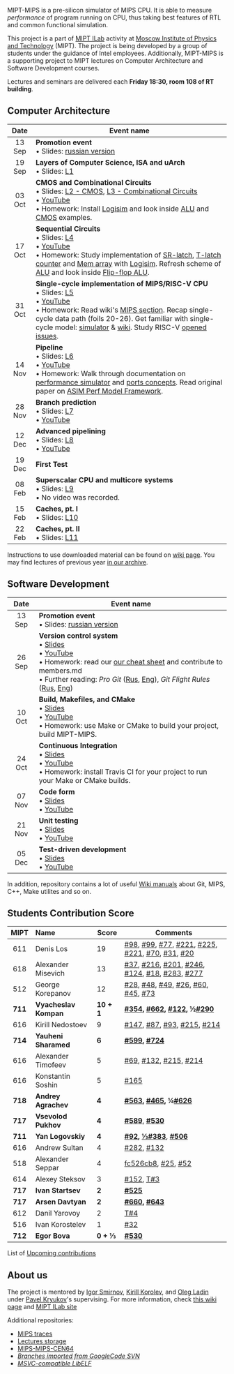 MIPT-MIPS is a pre-silicon simulator of MIPS CPU. It is able to measure _performance_ of program running on CPU, thus taking best features of RTL and common functional simulation.

This project is a part of [MIPT ILab](https://mipt-ilab.github.io/) activity at [Moscow Institute of Physics and Technology](http://phystech.edu/) (MIPT).
The project is being developed by a group of students under the guidance of Intel employees.
Additionally, MIPT-MIPS is a supporting project to MIPT lectures on Computer Architecture and Software Development courses.

Lectures and seminars are delivered each **Friday 18:30, room 108 of RT building**.

## Computer Architecture

Date | Event name
:----: | ----------------------------
13 Sep | **Promotion event**<br/> • Slides: [russian version](https://github.com/MIPT-ILab/ca-lectures/blob/master/mipt-mips/2018/Promotion.pptx?raw=true)
19 Sep | **Layers of Computer Science, ISA and uArch**<br/> • Slides: [L1](https://github.com/MIPT-ILab/ca-lectures/blob/master/mipt-mips/2018/Lecture%201%20-%20Layers%20of%20Computer%20Science.pptx?raw=true)
03 Oct | **CMOS and Combinational Circuits**<br/> • Slides: [L2 - CMOS](https://github.com/MIPT-ILab/ca-lectures/blob/master/mipt-mips/2018/Lecture%202%20-%20Integrated%20Circuits%20Basics.pptx?raw=true), [L3 - Combinational Circuits](https://github.com/MIPT-ILab/ca-lectures/blob/master/mipt-mips/2018/Lecture%203%20-%20Combinational%20Circuits.pptx?raw=true)  <br/> • [YouTube](https://youtu.be/zDldV01U5MQ) <br/> • Homework: Install [Logisim](http://www.cburch.com/logisim/index.html) and look inside [ALU](https://github.com/MIPT-ILab/ca-lectures/blob/master/logisim/alu.circ) and [CMOS](https://github.com/MIPT-ILab/ca-lectures/blob/master/logisim/cmos.circ) examples.
17 Oct | **Sequential Circuits**<br/> • Slides: [L4](https://github.com/MIPT-ILab/ca-lectures/blob/master/mipt-mips/2018/Lecture%204%20-%20Sequential%20Circuits.pptx?raw=true) <br/> • [YouTube](https://youtu.be/SlFY1iJ-63Q) <br/> • Homework: Study implementation of [SR-latch](https://github.com/MIPT-ILab/ca-lectures/blob/master/logisim/rs.circ), [T-latch counter](https://github.com/MIPT-ILab/ca-lectures/blob/master/logisim/counter.circ) and [Mem array](https://github.com/MIPT-ILab/ca-lectures/blob/master/logisim/array2x4.circ) with [Logisim](http://www.cburch.com/logisim/index.html). Refresh scheme of [ALU](https://github.com/MIPT-ILab/ca-lectures/blob/master/logisim/alu.circ) and look inside [Flip-flop ALU](https://github.com/MIPT-ILab/ca-lectures/blob/master/logisim/alu-filp-flop.circ).
31 Oct | **Single-cycle implementation of MIPS/RISC-V CPU**<br/> • Slides: [L5](https://github.com/MIPT-ILab/ca-lectures/blob/master/mipt-mips/2018/Lecture%205%20-%20Single-cycle%20implementation%20of%20MIPS%20CPU.pptx?raw=true) <br/> • [YouTube](https://youtu.be/_okzQg7OxP0) <br/> • Homework: Read wiki's [MIPS section](https://github.com/MIPT-ILab/mipt-mips/wiki#mips). Recap single-cycle data path (foils 20-26). Get familiar with single-cycle model: [simulator](https://github.com/MIPT-ILab/mipt-mips/tree/master/simulator) & [wiki](https://github.com/MIPT-ILab/mipt-mips/wiki/Functional-Simulator). Study RISC-V [opened issues](https://github.com/MIPT-ILab/mipt-mips/issues?q=is:issue+is:open+sort:updated-asc+label:%22S1+%E2%80%94+ISA%22+no:assignee).
14 Nov | **Pipeline**<br/> • Slides: [L6](https://github.com/MIPT-ILab/ca-lectures/blob/master/mipt-mips/2018/Lecture%206%20-%20Pipelining.pptx?raw=true) <br/> • [YouTube](https://youtu.be/QHj2fBxSpUU) <br/> • Homework: Walk through documentation on [performance simulator](https://github.com/MIPT-ILab/mipt-mips/wiki/Performance-simulator) and [ports concepts](https://github.com/MIPT-ILab/mipt-mips/wiki/Communication-between-modules-through-ports). Read original paper on [ASIM Perf Model Framework](http://www.ckluk.org/ck/papers/asim_ieeecomputer.pdf).
28 Nov | **Branch prediction**<br/> • Slides: [L7](https://github.com/MIPT-ILab/ca-lectures/blob/master/mipt-mips/2018/Lecture%207%20-%20Branch%20prediction.pptx?raw=true) <br/> • [YouTube](https://youtu.be/XzfcQ8VgnU8)
12 Dec | **Advanced pipelining**<br/> • Slides: [L8](https://github.com/MIPT-ILab/ca-lectures/blob/master/mipt-mips/2018/Lecture%208%20-%20Advanced%20Pipelining.pptx?raw=true) <br/> • [YouTube](https://youtu.be/pUw2sU9RZSY)
19 Dec | **First Test**
08 Feb | **Superscalar CPU and multicore systems**<br/> • Slides: [L9](https://github.com/MIPT-ILab/ca-lectures/blob/master/mipt-mips/2018/Lecture%209%20-%20Superscalar%20CPU%20and%20multicore%20systems.pptx?raw=true) <br/> • No video was recorded.
15 Feb | **Caches, pt. I**<br/> • Slides: [L10](https://github.com/MIPT-ILab/ca-lectures/blob/master/mipt-mips/2018/Lecture%2010%20-%20Caches.pptx)
22 Feb | **Caches, pt. II**<br/> • Slides: [L11](https://github.com/MIPT-ILab/ca-lectures/blob/master/mipt-mips/2018/Lecture%2011%20-%20Caches%2C%20part%202.pptx)

Instructions to use downloaded material can be found on [wiki page](https://github.com/MIPT-ILab/mipt-mips/wiki/Instructions-to-use-downloaded-lectures).
You may find lectures of previous year [in our archive](https://github.com/MIPT-ILab/mipt-mips/wiki/Lectures-on-Computer-Architecture-in-2017).

## Software Development

Date | Event name
:----: | ----------------------------
13 Sep | **Promotion event**<br/> • Slides: [russian version](https://github.com/MIPT-ILab/ca-lectures/blob/master/mipt-mips/2018/Promotion.pptx?raw=true)
26 Sep | **Version control system**<br/> • [Slides](https://github.com/MIPT-ILab/sd-lectures/blob/master/mipt-mips/2018/Lecture%201%20-%20Introduction.%20Version%20Control%20System.pptx?raw=true)<br/> • [YouTube](https://www.youtube.com/watch?v=HOeMi9dRD58)<br/> • Homework: read our [our cheat sheet](https://github.com/MIPT-ILab/mipt-mips/wiki/Git-&-GitHub-cheat-sheet) and contribute to members.md<br/> • Further reading: *Pro Git* ([Rus](https://git-scm.com/book/ru/v2), [Eng](https://git-scm.com/book/en/v2)), *Git Flight Rules* ([Rus](https://github.com/k88hudson/git-flight-rules/blob/master/README_ru.md), [Eng](https://github.com/k88hudson/git-flight-rules))
10 Oct | **Build, Makefiles, and CMake**<br/> • [Slides](https://github.com/MIPT-ILab/sd-lectures/blob/master/mipt-mips/2018/Lecture%202%20-%20Build,%20Makefiles,%20CMake.pptx?raw=true)<br/> • [YouTube](https://youtu.be/2t_qkJ67nAE)<br/> • Homework: use Make or CMake to build your project, build MIPT-MIPS.
24 Oct | **Continuous Integration**<br/> • [Slides](https://github.com/MIPT-ILab/sd-lectures/blob/master/mipt-mips/2018/Lecture%203%20-%20Continious%20Integration.pptx?raw=true)<br/> • [YouTube](https://youtu.be/H8xRux-Tmm4)<br/> • Homework: install Travis CI for your project to run your Make or CMake builds.
07 Nov | **Code form**<br/> • [Slides](https://github.com/MIPT-ILab/sd-lectures/blob/master/mipt-mips/2018/Lecture%204%20-%20Code%20Form.pptx?raw=true)<br/> • [YouTube](https://youtu.be/kFZL-WdxN5Q)
21 Nov | **Unit testing**<br/> • [Slides](https://github.com/MIPT-ILab/sd-lectures/blob/master/mipt-mips/2018/Lecture%205%20-%20Unit%20Tests.pptx?raw=true)<br/> • [YouTube](https://youtu.be/yP6rUwjBEqI)
05 Dec | **Test-driven development**<br/> • [Slides](https://github.com/MIPT-ILab/sd-lectures/blob/master/mipt-mips/2018/Lecture%206%20-%20Test%20Driven%20Development.pptx?raw=true)<br/> • [YouTube](https://youtu.be/hMmPlqUbeQM)

In addition, repository contains a lot of useful [Wiki manuals](https://github.com/MIPT-ILab/mipt-mips/wiki) about Git, MIPS, C++, Make utilites and so on.

## Students Contribution Score

MIPT | Name | Score | Comments
:----: |:---- | ------------------------------ | ------------------------------
611 | Denis Los | 19 | [#98](https://github.com/MIPT-ILab/mipt-mips/issues/98), [#99](https://github.com/MIPT-ILab/mipt-mips/issues/99), [#77](https://github.com/MIPT-ILab/mipt-mips/issues/77), [#221](https://github.com/MIPT-ILab/mipt-mips/issues/221), [#225](https://github.com/MIPT-ILab/mipt-mips/issues/225), [#221](https://github.com/MIPT-ILab/mipt-mips/issues/221), [#70](https://github.com/MIPT-ILab/mipt-mips/issues/70), [#31](https://github.com/MIPT-ILab/mipt-mips/issues/31), [#20](https://github.com/MIPT-ILab/mipt-mips/issues/20) |
618 | Alexander Misevich | 13 | [#37](https://github.com/MIPT-ILab/mipt-mips/issues/37), [#216](https://github.com/MIPT-ILab/mipt-mips/issues/216), [#201](https://github.com/MIPT-ILab/mipt-mips/issues/201), [#246](https://github.com/MIPT-ILab/mipt-mips/issues/246), [#124](https://github.com/MIPT-ILab/mipt-mips/issues/124), [#18](https://github.com/MIPT-ILab/mipt-mips/issues/18), [#283](https://github.com/MIPT-ILab/mipt-mips/issues/283), [#277](https://github.com/MIPT-ILab/mipt-mips/issues/277) |
512 | George Korepanov | 12 | [#28](https://github.com/MIPT-ILab/mipt-mips/issues/28), [#48](https://github.com/MIPT-ILab/mipt-mips/issues/48), [#49](https://github.com/MIPT-ILab/mipt-mips/issues/49), [#26](https://github.com/MIPT-ILab/mipt-mips/issues/26), [#60](https://github.com/MIPT-ILab/mipt-mips/issues/60), [#45](https://github.com/MIPT-ILab/mipt-mips/issues/45), [#73](https://github.com/MIPT-ILab/mipt-mips/issues/73) |
**711** | **Vyacheslav Kompan** | **10 + 1** | **[#354](https://github.com/MIPT-ILab/mipt-mips/issues/354), [#662](https://github.com/MIPT-ILab/mipt-mips/issues/662), [#122](https://github.com/MIPT-ILab/mipt-mips/issues/122), ½[#290](https://github.com/MIPT-ILab/mipt-mips/issues/290)**  |
616 | Kirill Nedostoev | 9 | [#147](https://github.com/MIPT-ILab/mipt-mips/issues/147), [#87](https://github.com/MIPT-ILab/mipt-mips/issues/87), [#93](https://github.com/MIPT-ILab/mipt-mips/issues/93), [#215](https://github.com/MIPT-ILab/mipt-mips/issues/215), [#214](https://github.com/MIPT-ILab/mipt-mips/issues/214) |
**714** | **Yauheni Sharamed** | **6** | **[#599](https://github.com/MIPT-ILab/mipt-mips/issues/599), [#724](https://github.com/MIPT-ILab/mipt-mips/issues/724)**
616 | Alexander Timofeev | 5 | [#69](https://github.com/MIPT-ILab/mipt-mips/issues/69), [#132](https://github.com/MIPT-ILab/mipt-mips/issues/132), [#215](https://github.com/MIPT-ILab/mipt-mips/issues/215), [#214](https://github.com/MIPT-ILab/mipt-mips/issues/214) |
616 | Konstantin Soshin | 5 | [#165](https://github.com/MIPT-ILab/mipt-mips/issues/165) |
**718** | **Andrey Agrachev** | **4** | **[#563](https://github.com/MIPT-ILab/mipt-mips/issues/563), [#465](https://github.com/MIPT-ILab/mipt-mips/issues/465), ¼[#626](https://github.com/MIPT-ILab/mipt-mips/issues/626)** |
**717** | **Vsevolod Pukhov** | **4** | **[#589](https://github.com/MIPT-ILab/mipt-mips/issues/589)**, **[#530](https://github.com/MIPT-ILab/mipt-mips/issues/530)** |
**711** | **Yan Logovskiy** | **4** | **[#92](https://github.com/MIPT-ILab/mipt-mips/issues/92), [⅓#383](https://github.com/MIPT-ILab/mipt-mips/issues/383)**, **[#506](https://github.com/MIPT-ILab/mipt-mips/issues/506)** |
616 | Andrew Sultan | 4 | [#282](https://github.com/MIPT-ILab/mipt-mips/issues/282), [#132](https://github.com/MIPT-ILab/mipt-mips/issues/132) |
518 | Alexander Seppar | 4 | [fc526cb8](https://github.com/MIPT-ILab/ca-lectures/commit/fc526cb8f59bc6d9a399f453b417afc45c21012e), [#25](https://github.com/MIPT-ILab/mipt-mips/issues/25), [#52](https://github.com/MIPT-ILab/mipt-mips/issues/52) |
614 | Alexey Steksov | 3 | [#152](https://github.com/MIPT-ILab/mipt-mips/issues/152), [T#3](https://github.com/MIPT-ILab/mips-traces/issues/3) |
**717** | **Ivan Startsev** | **2** | **[#525](https://github.com/MIPT-ILab/mipt-mips/issues/525)** |
**717** | **Arsen Davtyan** | **2** | **[#660](https://github.com/MIPT-ILab/mipt-mips/issues/660), [#643](https://github.com/MIPT-ILab/mipt-mips/issues/643)** |
612 | Danil Yarovoy | 2 | [T#4](https://github.com/MIPT-ILab/mips-traces/issues/4) |
516 | Ivan Korostelev | 1 | [#32](https://github.com/MIPT-ILab/mipt-mips/issues/32) |
**712** | **Egor Bova** | **0 + ⅓** | **[#530](https://github.com/MIPT-ILab/mipt-mips/issues/530)** |

List of [Upcoming contributions](https://github.com/MIPT-ILab/mipt-mips/issues/assigned/*)

## About us

The project is mentored by [Igor Smirnov](https://github.com/igorsmir-ilab), [Kirill Korolev](https://github.com/kkorolev), and [Oleg Ladin](https://github.com/olegladin) under [Pavel Kryukov](https://github.com/pavelkryukov)'s supervising. For more information, check [this wiki page](https://github.com/MIPT-ILab/mipt-mips/wiki/About-Us) and [MIPT ILab site](https://mipt.ru/drec/about/ilab/)

Additional repositories:
* [MIPS traces](https://github.com/MIPT-ILab/mips-traces)
* [Lectures storage](https://github.com/MIPT-ILab/ca-lectures)
* [MIPS-MIPS-CEN64](https://github.com/MIPT-ILab/cen64)
* _[Branches imported from GoogleCode SVN](https://github.com/MIPT-ILab/mipt-mips-old-branches)_
* _[MSVC-compatible LibELF](https://github.com/MIPT-ILab/libelf)_
